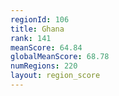 ```yaml
---
regionId: 106
title: Ghana
rank: 141
meanScore: 64.84
globalMeanScore: 68.78
numRegions: 220
layout: region_score
---
```

